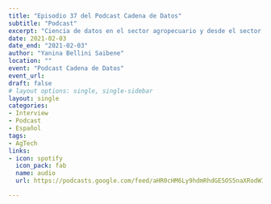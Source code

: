```yaml
---
title: "Episodio 37 del Podcast Cadena de Datos"
subtitle: "Podcast"
excerpt: "Ciencia de datos en el sector agropecuario y desde el sector público "
date: 2021-02-03
date_end: "2021-02-03"
author: "Yanina Bellini Saibene"
location: ""
event: "Podcast Cadena de Datos"
event_url: 
draft: false
# layout options: single, single-sidebar
layout: single
categories:
- Interview
- Podcast
- Español
tags:
- AgTech
links:
- icon: spotify
  icon_pack: fab
  name: audio 
  url: https://podcasts.google.com/feed/aHR0cHM6Ly9hdmRhdGE5OS5naXRodWIuaW8vY2FkZW5hLWRlLWRhdG9zL2F1ZGlvcy15LXJzcy9hdWRpb3MvcG9kY2FzdF9hdG9tLnhtbA/episode/aHR0cHM6Ly9hdmRhdGE5OS5naXRodWIuaW8vY2FkZW5hLWRlLWRhdG9zL2F1ZGlvcy15LXJzcy9zMDJlMzcteWFuaW5hLWJlbGxpbmkuaHRtbA?sa=X&ved=0CAUQkfYCahcKEwiQu9v375D2AhUAAAAAHQAAAAAQAQ

---
```

